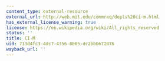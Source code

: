 ```yaml
---
content_type: external-resource
external_url: http://web.mit.edu/commreq/depts%20ci-m.html
has_external_license_warning: true
license: https://en.wikipedia.org/wiki/All_rights_reserved
status: ''
title: CI-M
uid: 713d4fc3-4dc7-4356-8005-dc2bbb672876
wayback_url: ''
---
```

